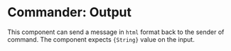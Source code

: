 # Commander: Output

This component can send a message in `html` format back to the sender of command. The component expects `{String}` value on the input.